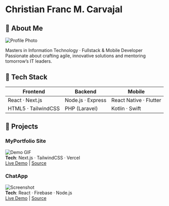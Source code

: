 # Christian Franc M. Carvajal

## 👋 About Me

![Profile Photo](assets/profile.jpg)

Masters in Information Technology · Fullstack & Mobile Developer  
Passionate about crafting agile, innovative solutions and mentoring tomorrow’s IT leaders.

## 🔧 Tech Stack

| Frontend            | Backend               | Mobile                 |
|---------------------|-----------------------|------------------------|
| React · Next.js     | Node.js · Express     | React Native · Flutter |
| HTML5 · TailwindCSS | PHP (Laravel)         | Kotlin · Swift         |

## 🚀 Projects

### MyPortfolio Site  
![Demo GIF](assets/portfolio.gif)  
**Tech**: Next.js · TailwindCSS · Vercel  
[Live Demo](https://your-portfolio.vercel.app) | [Source](https://github.com/Koykoy200078/portfolio)

### ChatApp  
![Screenshot](assets/chatapp.png)  
**Tech**: React · Firebase · Node.js  
[Live Demo](#) | [Source](https://github.com/…)
